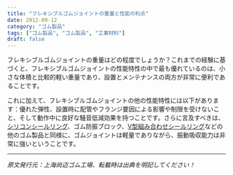 ```yaml
---
title: "フレキシブルゴムジョイントの重量と性能の利点"
date: 2012-09-12
category: "ゴム製品"
tags: ["ゴム製品", "ゴム製品", "工業材料"]
draft: false
---
```


フレキシブルゴムジョイントの重量はどの程度でしょうか？これまでの経験に基づくと、フレキシブルゴムジョイントの性能特性の中で最も優れているのは、小さな体積と比較的軽い重量であり、設置とメンテナンスの両方が非常に便利であることです。

これに加えて、フレキシブルゴムジョイントの他の性能特性には以下があります：優れた弾性、設置時に配管やフランジ要因による影響や制限を受けないこと、そして動作中に良好な騒音低減効果を持つことです。さらに言及すべきは、[シリコンシールリング](http://www.smpolymer.com/)、ゴム防振ブロック、[V型組み合わせシールリング](http://www.smpolymer.com/xiangjiaozhipin/130/)などの他のゴム製品と同様に、ゴムジョイントは軽量でありながら、振動吸収能力は非常に強いということです。

---

*原文発行元：上海尚迈ゴム工場、転載時は出典を明記してください！*
